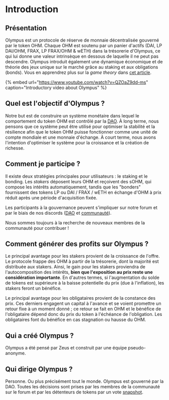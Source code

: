 # Introduction

## Présentation <a id="what-is-olympus"></a>

Olympus est un protocole de réserve de monnaie décentralisée gouverné par le token OHM. Chaque OHM est soutenu par un panier d'actifs \(DAI, LP DAI/OHM, FRAX, LP FRAX/OHM & wETH\) dans la trésorerie d'Olympus, ce qui lui donne une valeur intrinsèque en dessous de laquelle il ne peut pas descendre. Olympus introduit également une dynamique économique et de théorie des jeux unique sur le marché grâce au staking et aux obligations \(bonds\). Vous en apprendrez plus sur la _game theory_ dans [cet article](https://olympusdao.medium.com/the-game-theory-of-olympus-e4c5f19a77df).

{% embed url="https://www.youtube.com/watch?v=QZOaZ9dd-ms" caption="Introductory video about Olympus" %}

## Quel est l'objectif d'Olympus ? <a id="what-is-olympus"></a>

Notre but est de construire un système monétaire dans lequel le comportement du token OHM est contrôlé par la [DAO](https://app.gitbook.com/@0xmule/s/olympus-fr/~/drafts/-MiV60NF6Pi4fUVjzDo-/contrats/dao). À long terme, nous pensons que ce système peut être utilisé pour optimiser la stabilité et la résilience afin que le token OHM puisse fonctionner comme une unité de compte mondiale et une monnaie d'échange. À court terme, nous avons l'intention d'optimiser le système pour la croissance et la création de richesse.

## Comment je participe ?

Il existe deux stratégies principales pour utilisateurs : le staking et le bonding. Les _stakers_ déposent leurs OHM et reçoivent des sOHM, qui compose les intérêts automatiquement, tandis que les "bonders" fournissent des tokens LP ou DAI / FRAX / wETH en échange d'OHM à prix réduit après une période d'acquisition fixée.   
  
Les participants à la gouvernance peuvent s'impliquer sur notre forum et par le biais de nos discords \([DAO](https://discord.com/invite/42xFV68uEf) et [communauté](https://discord.com/invite/olympusdao)\).   
  
Nous sommes toujours à la recherche de nouveaux membres de la communauté pour contribuer !

## Comment générer des profits sur Olympus ?

Le principal avantage pour les stakers provient de la croissance de l'offre. Le protocole frappe des OHM à partir de la trésorerie, dont la majorité est distribuée aux stakers. Ainsi, le gain pour les stakers proviendra de l'autocomposition des intérêts, **bien que l'exposition au prix reste une considération importante**. En d'autres termes, si l'augmentation du solde de tokens est supérieure à la baisse potentielle du prix \(due à l'inflation\), les stakers feront un bénéfice.   
  
Le principal avantage pour les obligataires provient de la constance des prix. Ces derniers engagent un capital à l'avance et se voient promettre un retour fixe à un moment donné ; ce retour se fait en OHM et le bénéfice de l'obligataire dépend donc du prix du token à l'échéance de l'obligation. Les obligataires font du bénéfice en cas stagnation ou hausse du OHM.

## Qui a créé Olympus ?

Olympus a été pensé par Zeus et construit par une équipe pseudo-anonyme.

## Qui dirige Olympus ?

Personne. Ou plus précisément tout le monde. Olympus est gouverné par la DAO. Toutes les décisions sont prises par les membres de la communauté sur le forum et par les détenteurs de tokens par un vote [snapshot](https://snapshot.org/#/?q=olympus). 

